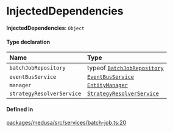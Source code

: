 # InjectedDependencies

 **InjectedDependencies**: `Object`

#### Type declaration

| Name | Type |
| :------ | :------ |
| `batchJobRepository` | typeof [`BatchJobRepository`](../index.md#batchjobrepository) |
| `eventBusService` | [`EventBusService`](../classes/EventBusService.md) |
| `manager` | [`EntityManager`](../classes/EntityManager.md) |
| `strategyResolverService` | [`StrategyResolverService`](../classes/StrategyResolverService.md) |

#### Defined in

[packages/medusa/src/services/batch-job.ts:20](https://github.com/medusajs/medusa/blob/3d9f5ae63/packages/medusa/src/services/batch-job.ts#L20)
